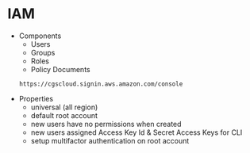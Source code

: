 
# IAM
- Components
  - Users
  - Groups
  - Roles
  - Policy Documents
  ```
  https://cgscloud.signin.aws.amazon.com/console 
  ```
- Properties
  - universal (all region)
  - default root account 
  - new users have no permissions when created
  - new users assigned Access Key Id & Secret Access Keys for CLI
  - setup multifactor authentication on root account

  


